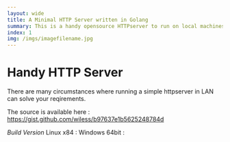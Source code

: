 ```yaml
---
layout: wide
title: A Minimal HTTP Server written in Golang
summary: This is a handy opensource HTTPserver to run on local machines needed for various reason
index: 1 
img: /imgs/imagefilename.jpg
--- 
```

    
# Handy HTTP Server

There are many circumstances where running a simple httpserver in LAN can solve your reqirements. 

The source is available here : 
https://gist.github.com/wiless/b97637e1b5625248784d


*Build Version*
Linux x84 : 
Windows 64bit : 

<script src="https://gist.github.com/wiless/b97637e1b5625248784d.js"></script>
